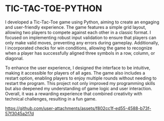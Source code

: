 # TIC-TAC-TOE-PYTHON
I developed a Tic-Tac-Toe game using Python, aiming to create an engaging and user-friendly experience. The game features a simple grid layout, allowing two players to compete against each other in a classic format. I focused on implementing robust input validation to ensure that players can only make valid moves, preventing any errors during gameplay. Additionally, I incorporated checks for win conditions, allowing the game to recognize when a player has successfully aligned three symbols in a row, column, or diagonal.

To enhance the user experience, I designed the interface to be intuitive, making it accessible for players of all ages. The game also includes a restart option, enabling players to enjoy multiple rounds without needing to restart the program. This project not only improved my programming skills but also deepened my understanding of game logic and user interaction. Overall, it was a rewarding experience that combined creativity with technical challenges, resulting in a fun game.



https://github.com/user-attachments/assets/f802cc1f-ed55-4588-b73f-57f3045a2f7d

